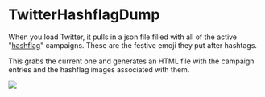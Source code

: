 # TwitterHashflagDump
When you load Twitter, it pulls in a json file filled with all of the active "<a href="https://en.wiktionary.org/wiki/hashflag">hashflag</a>" campaigns. These are the festive emoji they put after hashtags.

This grabs the current one and generates an HTML file with the campaign entries and the hashflag images associated with them.

<img src="https://i.imgur.com/i3cuPgg.png"/>
